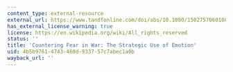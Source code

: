 ```yaml
---
content_type: external-resource
external_url: https://www.tandfonline.com/doi/abs/10.1080/15027570601086886
has_external_license_warning: true
license: https://en.wikipedia.org/wiki/All_rights_reserved
status: ''
title: 'Countering Fear in War: The Strategic Use of Emotion'
uid: 4b5b9761-4743-460d-9337-57c7abec1a0b
wayback_url: ''
---
```

